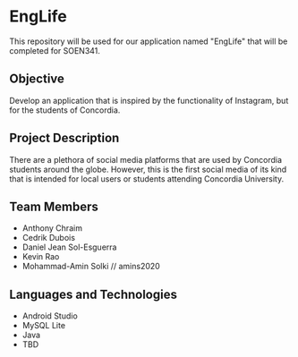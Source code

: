 EngLife
======
This repository will be used for our application named "EngLife" that will be completed for SOEN341.

Objective
------
Develop an application that is inspired by the functionality of Instagram, but for the students of Concordia.

Project Description
------
There are a plethora of social media platforms that are used by Concordia students around the globe. However, this
is the first social media of its kind that is intended for local users or students attending Concordia University.

Team Members
------
  * Anthony Chraim
  * Cedrik Dubois
  * Daniel Jean Sol-Esguerra
  * Kevin Rao
  * Mohammad-Amin Solki // amins2020

Languages and Technologies
------
  * Android Studio
  * MySQL Lite
  * Java
  * TBD
